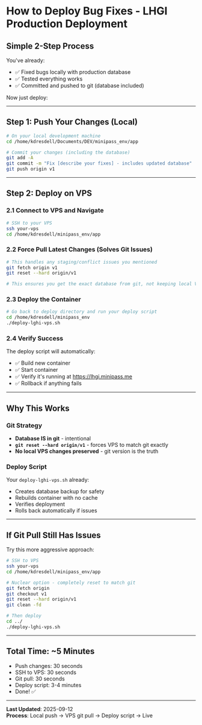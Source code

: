 # How to Deploy Bug Fixes - LHGI Production Deployment

## Simple 2-Step Process

You've already:
- ✅ Fixed bugs locally with production database
- ✅ Tested everything works
- ✅ Committed and pushed to git (database included)

Now just deploy:

---

## Step 1: Push Your Changes (Local)

```bash
# On your local development machine
cd /home/kdresdell/Documents/DEV/minipass_env/app

# Commit your changes (including the database)
git add -A
git commit -m "Fix [describe your fixes] - includes updated database"
git push origin v1
```

---

## Step 2: Deploy on VPS

### 2.1 Connect to VPS and Navigate
```bash
# SSH to your VPS
ssh your-vps
cd /home/kdresdell/minipass_env/app
```

### 2.2 Force Pull Latest Changes (Solves Git Issues)
```bash
# This handles any staging/conflict issues you mentioned
git fetch origin v1
git reset --hard origin/v1

# This ensures you get the exact database from git, not keeping local VPS database
```

### 2.3 Deploy the Container
```bash
# Go back to deploy directory and run your deploy script
cd /home/kdresdell/minipass_env
./deploy-lghi-vps.sh
```

### 2.4 Verify Success
The deploy script will automatically:
- ✅ Build new container
- ✅ Start container
- ✅ Verify it's running at https://lhgi.minipass.me
- ✅ Rollback if anything fails

---

## Why This Works

### Git Strategy
- **Database IS in git** - intentional
- **`git reset --hard origin/v1`** - forces VPS to match git exactly
- **No local VPS changes preserved** - git version is the truth

### Deploy Script
Your `deploy-lghi-vps.sh` already:
- Creates database backup for safety
- Rebuilds container with no cache
- Verifies deployment
- Rolls back automatically if issues

---

## If Git Pull Still Has Issues

Try this more aggressive approach:

```bash
# SSH to VPS
ssh your-vps
cd /home/kdresdell/minipass_env/app

# Nuclear option - completely reset to match git
git fetch origin
git checkout v1
git reset --hard origin/v1
git clean -fd

# Then deploy
cd ../
./deploy-lghi-vps.sh
```

---

## Total Time: ~5 Minutes
- Push changes: 30 seconds
- SSH to VPS: 30 seconds  
- Git pull: 30 seconds
- Deploy script: 3-4 minutes
- Done! ✅

---

**Last Updated**: 2025-09-12  
**Process**: Local push → VPS git pull → Deploy script → Live